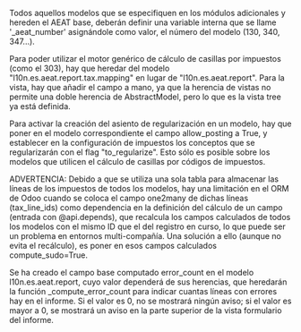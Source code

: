 Todos aquellos modelos que se especifiquen en los módulos adicionales y
hereden el AEAT base, deberán definir una variable interna que se llame
'\_aeat_number' asignándole como valor, el número del modelo (130, 340,
347...).

Para poder utilizar el motor genérico de cálculo de casillas por
impuestos (como el 303), hay que heredar del modelo
"l10n.es.aeat.report.tax.mapping" en lugar de "l10n.es.aeat.report".
Para la vista, hay que añadir el campo a mano, ya que la herencia de
vistas no permite una doble herencia de AbstractModel, pero lo que es la
vista tree ya está definida.

Para activar la creación del asiento de regularización en un modelo, hay
que poner en el modelo correspondiente el campo allow_posting a True, y
establecer en la configuración de impuestos los conceptos que se
regularizarán con el flag "to_regularize". Esto sólo es posible sobre
los modelos que utilicen el cálculo de casillas por códigos de
impuestos.

ADVERTENCIA: Debido a que se utiliza una sola tabla para almacenar las
líneas de los impuestos de todos los modelos, hay una limitación en el
ORM de Odoo cuando se coloca el campo one2many de dichas líneas
(tax_line_ids) como dependencia en la definición del cálculo de un campo
(entrada con @api.depends), que recalcula los campos calculados de todos
los modelos con el mismo ID que el del registro en curso, lo que puede
ser un problema en entornos multi-compañía. Una solución a ello (aunque
no evita el recálculo), es poner en esos campos calculados
compute_sudo=True.

Se ha creado el campo base computado error_count en el modelo
l10n.es.aeat.report, cuyo valor dependerá de sus herencias, que
heredarán la función \_compute_error_count para indicar cuantas líneas
con errores hay en el informe. Si el valor es 0, no se mostrará ningún
aviso; si el valor es mayor a 0, se mostrará un aviso en la parte
superior de la vista formulario del informe.
